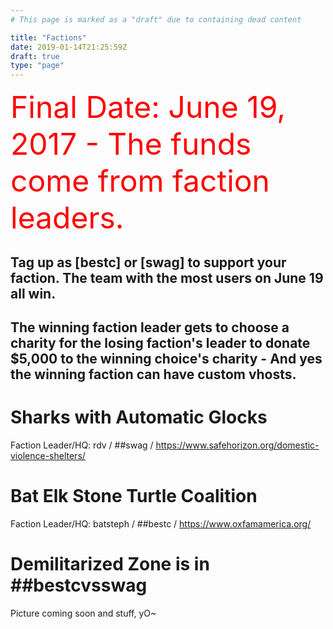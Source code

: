 ```yaml
---
# This page is marked as a "draft" due to containing dead content

title: "Factions"
date: 2019-01-14T21:25:59Z
draft: true
type: "page"
---
```


<font size="32" color="red">Final Date: June 19, 2017 - The funds come from faction leaders.</font>

## Tag up as [bestc] or [swag] to support your faction. The team with the most users on June 19 all win.
## The winning faction leader gets to choose a charity for the losing faction's leader to donate $5,000 to the winning choice's charity - And yes the winning faction can have custom vhosts.

# Sharks with Automatic Glocks
Faction Leader/HQ: rdv / ##swag / https://www.safehorizon.org/domestic-violence-shelters/

# Bat Elk Stone Turtle Coalition
Faction Leader/HQ: batsteph / ##bestc / https://www.oxfamamerica.org/

# Demilitarized Zone is in ##bestcvsswag

Picture coming soon and stuff, yO~

